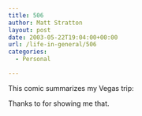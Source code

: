 ```yaml
---
title: 506
author: Matt Stratton
layout: post
date: 2003-05-22T19:04:00+00:00
url: /life-in-general/506
categories:
  - Personal

---
```

This comic summarizes my Vegas trip:

Thanks to for showing me that.